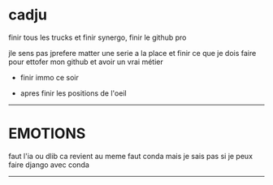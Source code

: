 # cadju

finir tous les trucks et finir synergo, finir le github pro

jle sens pas jprefere matter une serie a la place et finir ce que je dois faire pour ettofer mon github et avoir un vrai métier

- finir immo ce soir

- apres finir les positions de l'oeil

----------------------------------------------------------------------



# EMOTIONS

faut l'ia ou dlib ca revient au meme faut conda mais je sais pas si je peux faire django avec conda

-------------------------------------------------------------------










